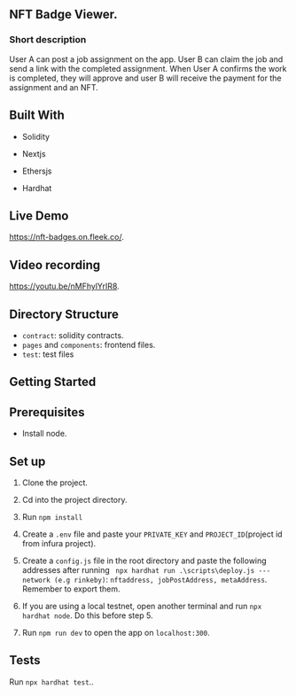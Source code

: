 ## NFT Badge Viewer.

### Short description

User A can post a job assignment on the app. User B can claim the job and send a link with the completed assignment. When User A confirms the work is completed, they will approve and user B will receive the payment for the assignment and an NFT. 

## Built With

- Solidity

- Nextjs

- Ethersjs

- Hardhat

## Live Demo

https://nft-badges.on.fleek.co/.

## Video recording

https://youtu.be/nMFhylYrIR8.

## Directory Structure

- ```contract```: solidity contracts.
- ```pages``` and ```components```: frontend files.
- ```test```: test files

## Getting Started

## Prerequisites

- Install node.

## Set up

1. Clone the project.

2. Cd into the project directory.

3. Run ```npm install```

4. Create a ```.env``` file and paste your ```PRIVATE_KEY``` and ```PROJECT_ID```(project id from infura project).

5. Create a ```config.js``` file in the root directory and paste the following addresses after running ``` npx hardhat run .\scripts\deploy.js ---network (e.g rinkeby)```: ```nftaddress, jobPostAddress, metaAddress```. Remember to export them.

6. If you are using a local testnet, open another terminal and run ```npx hardhat node```. Do this before step 5.

7. Run ```npm run dev``` to open the app on ```localhost:300```.

## Tests

Run ```npx hardhat test```..